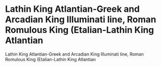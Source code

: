 # Lathin King Atlantian-Greek and Arcadian King Illuminati line, Roman Romulous King (Etalian-Lathin King Atlantian

Lathin King Atlantian-Greek and Arcadian King Illuminati line, Roman Romulous King (Etalian-Lathin King Atlantian